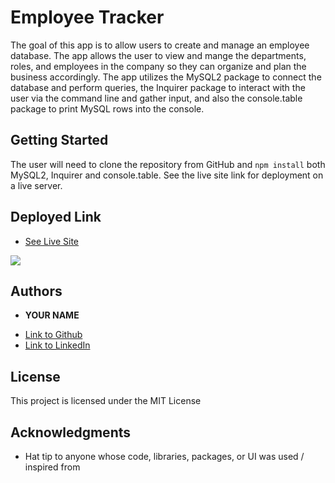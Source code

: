 # Employee Tracker

The goal of this app is to allow users to create and manage an employee database. The app allows the user to view and mange the departments, roles, and employees in the company so they can organize and plan the business accordingly. The app utilizes the MySQL2 package to connect the database and perform queries, the Inquirer package to interact with the user via the command line and gather input, and also the console.table package to print MySQL rows into the console. 

## Getting Started

The user will need to clone the repository from GitHub and `npm install` both MySQL2, Inquirer and console.table. See the live site link for deployment on a live server.


## Deployed Link

* [See Live Site](https://dry-badlands-68660.herokuapp.com/)

<img src="Assets/NoteTaker.gif">


## Authors

* **YOUR NAME** 

- [Link to Github](https://github.com/maweiche)
- [Link to LinkedIn](https://www.linkedin.com/)

## License

This project is licensed under the MIT License 

## Acknowledgments

* Hat tip to anyone whose code, libraries, packages, or UI was used  / inspired from
